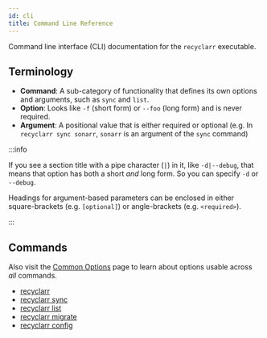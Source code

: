 ```yaml
---
id: cli
title: Command Line Reference
---
```


Command line interface (CLI) documentation for the `recyclarr` executable.

## Terminology

- **Command**: A sub-category of functionality that defines its own options and arguments, such as
  `sync` and `list`.
- **Option**: Looks like `-f` (short form) or `--foo` (long form) and is never required.
- **Argument**: A positional value that is either required or optional (e.g. In `recyclarr sync
sonarr`, `sonarr` is an argument of the `sync` command)

:::info

If you see a section title with a pipe character (`|`) in it, like `-d|--debug`, that means that
option has both a short *and* long form. So you can specify `-d` or `--debug`.

Headings for argument-based parameters can be enclosed in either square-brackets (e.g. `[optional]`)
or angle-brackets (e.g. `<required>`).

:::

## Commands

Also visit the [Common Options](common.md) page to learn about options usable across *all* commands.

- [recyclarr](./main.md)
- [recyclarr sync](./sync.md)
- [recyclarr list](./list)
- [recyclarr migrate](./migrate.md)
- [recyclarr config](./config)
